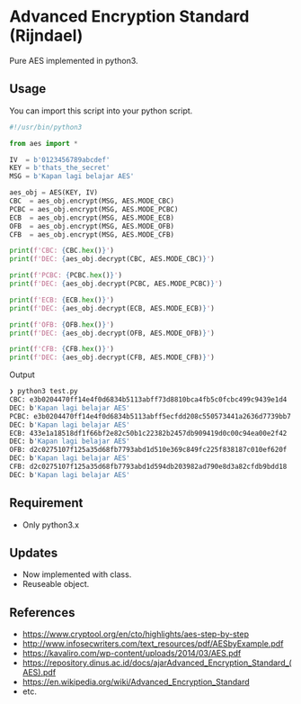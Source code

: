 # Advanced Encryption Standard (Rijndael)

Pure AES implemented in python3.

## Usage

You can import this script into your python script. 

```py
#!/usr/bin/python3

from aes import *

IV  = b'0123456789abcdef'
KEY = b'thats_the_secret'
MSG = b'Kapan lagi belajar AES'

aes_obj = AES(KEY, IV)
CBC  = aes_obj.encrypt(MSG, AES.MODE_CBC)
PCBC = aes_obj.encrypt(MSG, AES.MODE_PCBC)
ECB  = aes_obj.encrypt(MSG, AES.MODE_ECB)
OFB  = aes_obj.encrypt(MSG, AES.MODE_OFB)
CFB  = aes_obj.encrypt(MSG, AES.MODE_CFB)

print(f'CBC: {CBC.hex()}')
print(f'DEC: {aes_obj.decrypt(CBC, AES.MODE_CBC)}')

print(f'PCBC: {PCBC.hex()}')
print(f'DEC: {aes_obj.decrypt(PCBC, AES.MODE_PCBC)}')

print(f'ECB: {ECB.hex()}')
print(f'DEC: {aes_obj.decrypt(ECB, AES.MODE_ECB)}')

print(f'OFB: {OFB.hex()}')
print(f'DEC: {aes_obj.decrypt(OFB, AES.MODE_OFB)}')

print(f'CFB: {CFB.hex()}')
print(f'DEC: {aes_obj.decrypt(CFB, AES.MODE_CFB)}')
```

Output

```sh
❯ python3 test.py 
CBC: e3b0204470ff14e4f0d6834b5113abff73d8810bca4fb5c0fcbc499c9439e1d4
DEC: b'Kapan lagi belajar AES'
PCBC: e3b0204470ff14e4f0d6834b5113abff5ecfdd208c550573441a2636d7739bb7
DEC: b'Kapan lagi belajar AES'
ECB: 433e1a18518df1f66bf2e82c50b1c22382b2457db909419d0c00c94ea00e2f42
DEC: b'Kapan lagi belajar AES'
OFB: d2c0275107f125a35d68fb7793abd1d510e369c849fc225f838187c010ef620f
DEC: b'Kapan lagi belajar AES'
CFB: d2c0275107f125a35d68fb7793abd1d594db203982ad790e8d3a82cfdb9bdd18
DEC: b'Kapan lagi belajar AES'
```

## Requirement

- Only python3.x

## Updates

- Now implemented with class.
- Reuseable object.

## References

- https://www.cryptool.org/en/cto/highlights/aes-step-by-step
- http://www.infosecwriters.com/text_resources/pdf/AESbyExample.pdf
- https://kavaliro.com/wp-content/uploads/2014/03/AES.pdf
- https://repository.dinus.ac.id/docs/ajarAdvanced_Encryption_Standard_(AES).pdf
- https://en.wikipedia.org/wiki/Advanced_Encryption_Standard
- etc.
